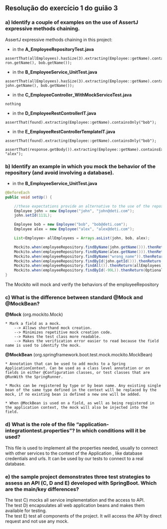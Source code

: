 ## Resolução do exercício 1 do guião 3

### a) Identify a couple of examples on the use of AssertJ expressive methods chaining.

AssertJ expressive methods chaining in this project:

* in the **A_EmployeeRepositoryTest.java**

```
assertThat(allEmployees).hasSize(3).extracting(Employee::getName).containsOnly(alex.getName(), ron.getName(), bob.getName());
```

* in the **B_EmployeeService_UnitTest.java**

```
assertThat(allEmployees).hasSize(3).extracting(Employee::getName).contains(alex.getName(), john.getName(), bob.getName());
```

* in the **C_EmployeeController_WithMockServiceTest.java**

```
nothing
```

* in the **D_EmployeeRestControllerIT.java**

```
assertThat(found).extracting(Employee::getName).containsOnly("bob");
```

* in the **E_EmployeeRestControllerTemplateIT.java**

```
assertThat(found).extracting(Employee::getName).containsOnly("bob");

assertThat(response.getBody()).extracting(Employee::getName).containsExactly("bob", "alex");
```


### b) Identify an example in which you mock the behavior of the repository (and avoid involving a database). 

* in the **B_EmployeeService_UnitTest.java**

```java
@BeforeEach
public void setUp() {

    //these expectations provide an alternative to the use of the repository
    Employee john = new Employee("john", "john@deti.com");
    john.setId(111L);

    Employee bob = new Employee("bob", "bob@deti.com");
    Employee alex = new Employee("alex", "alex@deti.com");

    List<Employee> allEmployees = Arrays.asList(john, bob, alex);

    Mockito.when(employeeRepository.findByName(john.getName())).thenReturn(john);
    Mockito.when(employeeRepository.findByName(alex.getName())).thenReturn(alex);
    Mockito.when(employeeRepository.findByName("wrong_name")).thenReturn(null);
    Mockito.when(employeeRepository.findById(john.getId())).thenReturn(Optional.of(john));
    Mockito.when(employeeRepository.findAll()).thenReturn(allEmployees);
    Mockito.when(employeeRepository.findById(-99L)).thenReturn(Optional.empty());
}
```

The Mockito will mock and verify the behaviors of the employeeRepository


### c) What is the difference between standard @Mock and @MockBean?

**@Mock** (org.mockito.Mock)

    * Mark a field as a mock.
        --> Allows shorthand mock creation.
        --> Minimizes repetitive mock creation code.
        --> Makes the test class more readable.
        --> Makes the verification error easier to read because the field name is used to identify the mock.


**@MockBean** (org.springframework.boot.test.mock.mockito.MockBean)

    * Annotation that can be used to add mocks to a Spring ApplicationContext. Can be used as a class level annotation or on fields in either @Configuration classes, or test classes that are @RunWith the SpringRunner.

    * Mocks can be registered by type or by bean name. Any existing single bean of the same type defined in the context will be replaced by the mock, if no existing bean is defined a new one will be added.

    * When @MockBean is used on a field, as well as being registered in the application context, the mock will also be injected into the field.


### d) What is the role of the file “application-integrationtest.properties”? In which conditions will it be used?

This file is used to implement all the properties needed, usually to connect with other services to the context of the Application , like database credentials and urls. It can be used by our tests to connect to a real database.


### e) the sample project demonstrates three test strategies to assess an API (C, D and E) developed with SpringBoot. Which are the main/key differences?

The test C) mocks all service implementation and the access to API. <br>
The test D) encapsulates all web application beans and makes them available for testing. <br>
The test E) test all components of the project. It will access the API by direct request and not use any mock.
